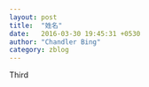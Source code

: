 ```yaml
---
layout: post
title:  "姓名"
date:   2016-03-30 19:45:31 +0530
author: "Chandler Bing"
category: zblog
---
```

Third
<!-- categories: zblog essay -->